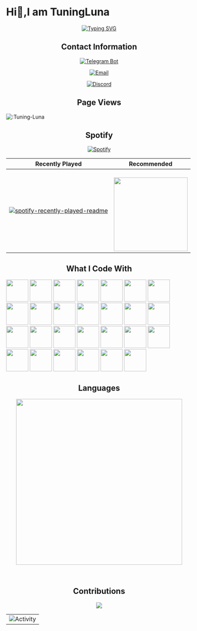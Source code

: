 <!-- <h2 align="center">About Me</h2>

Studying at **Hefei University of Technology(XC).**
My major is Computer Science and Technology. -->

<h1>Hi👋,I am TuningLuna</h1>

<div align="center">
<a href="https://git.io/typing-svg"><img src="https://readme-typing-svg.demolab.com?font=Fira+Code&pause=1000&center=true&vCenter=true&width=500&lines=Studying+at+Hefei+University+of+Technology;My+major+is+Computer+Science.;Always+Learning%2C+Always+Building.;May+nothing+stand+before+you." alt="Typing SVG" /></a>
</div>



<h2 align="center">Contact Information</h2>

<div align="center">

[![Telegram Bot](https://img.shields.io/badge/Telegram-@TuningLunaPMBot-2CA5E0?style=for-the-badge&logo=telegram&logoColor=white&labelColor=000000)](https://t.me/TuningLunaPMBot)

[![Email](https://img.shields.io/badge/EMail-2081672492@qq.com-666666?style=for-the-badge&logo=qq&logoColor=white&labelColor=000000)](mailto:2081672492@qq.com)

[![Discord](https://img.shields.io/badge/Discord-TuningLuna-5865F2?style=for-the-badge&logo=discord&logoColor=white&labelColor=000000)](https://discord.com/users/1220524033955729428)

</div>


<h2 align="center">Page Views</h2>

![:Tuning-Luna](https://count.getloli.com/get/@Tuning-Luna?theme=nekopara)

<h2 align="center">Spotify</h2>

<div align="center">

[![Spotify](https://img.shields.io/badge/Spotify-TuningLuna-1DB954?style=for-the-badge&logo=spotify&logoColor=white)](https://open.spotify.com/user/314a24hp4ccelg66lfu7y22gx3si)


| Recently Played                                                                                                                                                                                                                                                                      | Recommended                                                                                                                                                                                                    |
| ------------------------------------------------------------------------------------------------------------------------------------------------------------------------------------------------------------------------------------------------------------------------------------ | -------------------------------------------------------------------------------------------------------------------------------------------------------------------------------------------------------------- |
| [![spotify-recently-played-readme](https://spotify-recently-played-readme.vercel.app/api?user=314a24hp4ccelg66lfu7y22gx3si&count=10&width=300&unique=true)](https://spotify-recently-played-readme.vercel.app/api?user=314a24hp4ccelg66lfu7y22gx3si&count=10&width=1000&unique=true) | <a href="https://open.spotify.com/track/3UmaczJpikHgJFyBTAJVoz?si=dacaf834440540bd" target="_blank"><br/>  <img src="https://i.scdn.co/image/ab67616d0000b273dbb3dd82da45b7d7f31b1b42" width="200" /><br/></a> |


</div>


<h2 align="center">What I Code With</h2>

  <a><img src="https://cdn.jsdelivr.net/gh/devicons/devicon@latest/icons/html5/html5-original.svg" width="60"
      height="60" /></a>
  <a><img src="https://cdn.jsdelivr.net/gh/devicons/devicon@latest/icons/css3/css3-original.svg" width="60"
      height="60" /></a>
  <a><img src="https://cdn.jsdelivr.net/gh/devicons/devicon@latest/icons/javascript/javascript-original.svg" width="60"
      height="60" /></a>
<a><img src="https://cdn.jsdelivr.net/gh/devicons/devicon@latest/icons/typescript/typescript-original.svg" width="60" height="60" />
</a>
  <a><img src="https://cdn.jsdelivr.net/gh/devicons/devicon@latest/icons/bootstrap/bootstrap-original.svg" width="60"
      height="60" /></a>
  <a><img src="https://cdn.jsdelivr.net/gh/devicons/devicon@latest/icons/jquery/jquery-original.svg" width="60"
      height="60" /></a>
  <a><img src="https://cdn.jsdelivr.net/gh/devicons/devicon@latest/icons/vuejs/vuejs-original.svg" width="60"
      height="60" /></a>
  <a><img src="https://cdn.jsdelivr.net/gh/devicons/devicon@latest/icons/react/react-original.svg" width="60"
      height="60" /></a>
  <a><img src="https://cdn.jsdelivr.net/gh/devicons/devicon@latest/icons/nodejs/nodejs-original.svg" width="60"
      height="60" /></a>
        <a><img src="https://www.imqd.cn/wp-content/uploads/2023/12/uniapp.jpg" width="60"
      height="60" /></a>
      <a><img src="https://cdn.jsdelivr.net/gh/devicons/devicon@latest/icons/androidstudio/androidstudio-original.svg" width="60" height="60" />
</a>
<a><img src="https://cdn.jsdelivr.net/gh/devicons/devicon@latest/icons/kotlin/kotlin-original.svg" width="60" height="60" />
</a>
  <a><img src="https://cdn.jsdelivr.net/gh/devicons/devicon@latest/icons/express/express-original.svg" width="60"
      height="60" /></a>
  <a><img src="https://cdn.jsdelivr.net/gh/devicons/devicon@latest/icons/java/java-original.svg" width="60"
      height="60" /></a>
  <a><img src="https://cdn.jsdelivr.net/gh/devicons/devicon@latest/icons/python/python-original.svg" width="60"
      height="60" /></a>
  <a><img src="https://cdn.jsdelivr.net/gh/devicons/devicon@latest/icons/mysql/mysql-original.svg" width="60"
      height="60" /></a>
  <a><img src="https://cdn.jsdelivr.net/gh/devicons/devicon@latest/icons/npm/npm-original-wordmark.svg" width="60"
      height="60" /></a>
  <a><img src="https://cdn.jsdelivr.net/gh/devicons/devicon@latest/icons/intellij/intellij-original.svg" width="60"
      height="60" /></a>
  <a><img src="https://cdn.jsdelivr.net/gh/devicons/devicon@latest/icons/spring/spring-original.svg" width="60"
      height="60" /></a>
  <a><img src="https://cdn.jsdelivr.net/gh/devicons/devicon@latest/icons/maven/maven-original.svg" width="60"
      height="60" /></a>
  <a><img src="https://cdn.jsdelivr.net/gh/devicons/devicon@latest/icons/pycharm/pycharm-original.svg" width="60"
      height="60" /></a>
  <a><img src="https://cdn.jsdelivr.net/gh/devicons/devicon@latest/icons/vscode/vscode-original.svg" width="60"
      height="60" /></a>
  <a><img src="https://cdn.jsdelivr.net/gh/devicons/devicon@latest/icons/git/git-original.svg" width="60"
      height="60" /></a>
  <a><img src="https://cdn.jsdelivr.net/gh/devicons/devicon@latest/icons/githubcodespaces/githubcodespaces-original.svg" width="60"
      height="60" /></a>
  <a><img src="https://cdn.jsdelivr.net/gh/devicons/devicon@latest/icons/markdown/markdown-original.svg" width="60"
      height="60" /></a>
  <a><img src="https://cdn.jsdelivr.net/gh/devicons/devicon@latest/icons/linux/linux-original.svg" width="60"
      height="60" /></a>
  <a><img src="https://cdn.jsdelivr.net/gh/devicons/devicon@latest/icons/debian/debian-original.svg" width="60"
      height="60" /></a>

</p>




<h2 align="center">Languages</h2>

<div align="center">
<img
  src="https://github-readme-stats.vercel.app/api/top-langs/?username=Tuning-Luna&show_icons=true&count_private=true&title_color=ffffff&text_color=ffffff&layout=compact&bg_color=0d1117&locale=en&hide_border=0"
  width="450"
  style="margin-bottom:30px;"
/>
</div>

<h2 align="center">Contributions</h2>

<div align="center">
<img
  src="https://github-readme-stats.vercel.app/api?username=Tuning-Luna&title_color=ffffff&text_color=ffffff&layout=compact&width=350&bg_color=0d1117&locale=en&hide_border=0&count_private=true&show_icons=true&theme=transparent"
/>

<table align="center">
  <tr>
    <td><img src="https://github-readme-activity-graph.vercel.app/graph?username=Tuning-Luna&theme=xcode&bg_color=FF000000&hide_border=true" alt="Activity"/></td>
  </tr>
</table>
</div>
